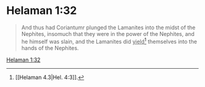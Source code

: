 # Helaman 1:32

> And thus had Coriantumr plunged the Lamanites into the midst of the Nephites, insomuch that they were in the power of the Nephites, and he himself was slain, and the Lamanites did <u>yield</u>[^a] themselves into the hands of the Nephites.

[Helaman 1:32](https://www.churchofjesuschrist.org/study/scriptures/bofm/hel/1?lang=eng&id=p32#p32)


[^a]: [[Helaman 4.3|Hel. 4:3]].  
